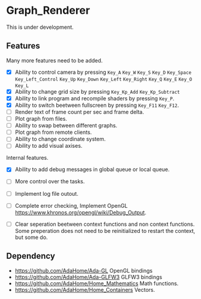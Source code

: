 # Graph_Renderer
This is under development.

## Features
Many more features need to be added.
* [X] Ability to control camera by pressing `Key_A` `Key_W` `Key_S` `Key_D` `Key_Space` `Key_Left_Control` `Key_Up` `Key_Down` `Key_Left` `Key_Right` `Key_Q` `Key_E` `Key_O` `Key_L`
* [X] Ability to change grid size by pressing `Key_Kp_Add` `Key_Kp_Subtract`
* [X] Ability to link program and recompile shaders by pressing `Key_P`.
* [X] Ability to switch beetween fullscreen by pressing `Key_F11` `Key_F12`.
* [ ] Render text of frame count per sec and frame delta.
* [ ] Plot graph from files.
* [ ] Ability to swap between different graphs.
* [ ] Plot graph from remote clients.
* [ ] Ability to change coordinate system.
* [ ] Ability to add visual axises.

Internal features.

* [X] Ability to add debug messages in global queue or local queue.
* [ ] More control over the tasks.
* [ ] Implement log file outout.
* [ ] Complete error checking, Implement OpenGL https://www.khronos.org/opengl/wiki/Debug_Output.
* [ ] Clear seperation beetween context functions and non context functions. Some preperation does not need to be reinitialized to restart the context, but some do.


## Dependency
* https://github.com/AdaHome/Ada-GL
OpenGL bindings
* https://github.com/AdaHome/Ada-GLFW3
GLFW3 bindings
* https://github.com/AdaHome/Home_Mathematics
Math functions.
* https://github.com/AdaHome/Home_Containers
Vectors.
